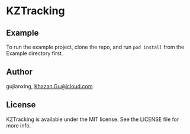 # KZTracking

## Example

To run the example project, clone the repo, and run `pod install` from the Example directory first.

## Author

gujianxing, Khazan.Gu@icloud.com

## License

KZTracking is available under the MIT license. See the LICENSE file for more info.

